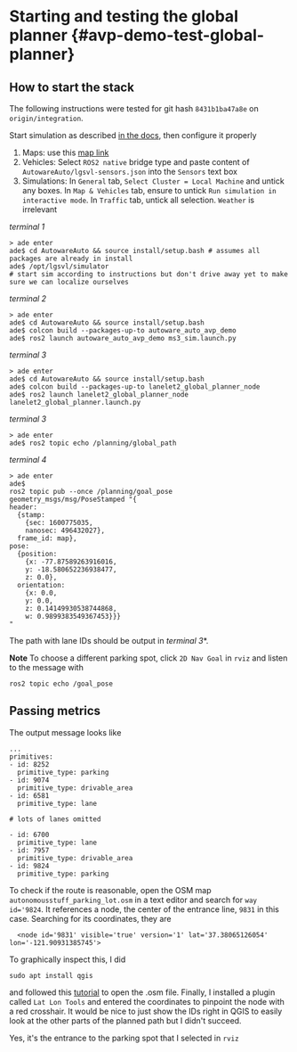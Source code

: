 Starting and testing the global planner {#avp-demo-test-global-planner}
=======================================

## How to start the stack

The following instructions were tested for git hash `8431b1ba47a8e` on `origin/integration`.

Start simulation as described [in the docs](https://autowarefoundation.gitlab.io/autoware.auto/AutowareAuto/lgsvl.html), then configure it properly

1. Maps: use this [map link](https://assets.dev.lgsvlsimulator.com/d5b8bb0b7f49875a8a4bbf83c50b3a4fe53779c7/environment_AutonomouStuff)
1. Vehicles: Select `ROS2 native` bridge type and paste content of `AutowareAuto/lgsvl-sensors.json` into the `Sensors` text box
1. Simulations: In `General` tab, `Select Cluster = Local Machine` and untick any boxes. In `Map & Vehicles` tab, ensure to untick `Run simulation in interactive mode`. In `Traffic` tab, untick all selection. `Weather` is irrelevant

*terminal 1*
```
> ade enter
ade$ cd AutowareAuto && source install/setup.bash # assumes all packages are already in install
ade$ /opt/lgsvl/simulator
# start sim according to instructions but don't drive away yet to make sure we can localize ourselves
```

*terminal 2*
```
> ade enter
ade$ cd AutowareAuto && source install/setup.bash
ade$ colcon build --packages-up-to autoware_auto_avp_demo
ade$ ros2 launch autoware_auto_avp_demo ms3_sim.launch.py
```

*terminal 3*
```
> ade enter
ade$ cd AutowareAuto && source install/setup.bash
ade$ colcon build --packages-up-to lanelet2_global_planner_node
ade$ ros2 launch lanelet2_global_planner_node lanelet2_global_planner.launch.py
```

*terminal 3*
```
> ade enter
ade$ ros2 topic echo /planning/global_path
```

*terminal 4*
```
> ade enter
ade$ 
ros2 topic pub --once /planning/goal_pose geometry_msgs/msg/PoseStamped "{
header:
  {stamp:
    {sec: 1600775035,
    nanosec: 496432027},
  frame_id: map},
pose:
  {position:
    {x: -77.87589263916016,
    y: -18.580652236938477,
    z: 0.0},
  orientation:
    {x: 0.0,
    y: 0.0,
    z: 0.14149930538744868,
    w: 0.9899383549367453}}}
"
```

The path with lane IDs should be output in *terminal 3**. 

**Note** To choose a different parking spot, click `2D Nav Goal` in `rviz` and listen to the message with 

    ros2 topic echo /goal_pose

## Passing metrics

The output message looks like 

```
...
primitives:
- id: 8252
  primitive_type: parking
- id: 9074
  primitive_type: drivable_area
- id: 6581
  primitive_type: lane
  
# lots of lanes omitted  

- id: 6700
  primitive_type: lane
- id: 7957
  primitive_type: drivable_area
- id: 9824
  primitive_type: parking
```

To check if the route is reasonable, open the OSM map `autonomousstuff_parking_lot.osm` in a text editor and search for `way id='9824`. It references a node, the center of the entrance line, `9831` in this case. Searching for its coordinates, they are 

      <node id='9831' visible='true' version='1' lat='37.38065126054' lon='-121.90931385745'>

To graphically inspect this, I did

    sudo apt install qgis
    
and followed this [tutorial](https://wiki.openstreetmap.org/wiki/QGIS_tutorial) to open the .osm file. Finally, I installed a plugin called `Lat Lon Tools` and entered the coordinates to pinpoint the node with a red crosshair. It would be nice to just show the IDs right in QGIS to easily look at the other parts of the planned path but I didn't succeed.

Yes, it's the entrance to the parking spot that I selected in `rviz`
